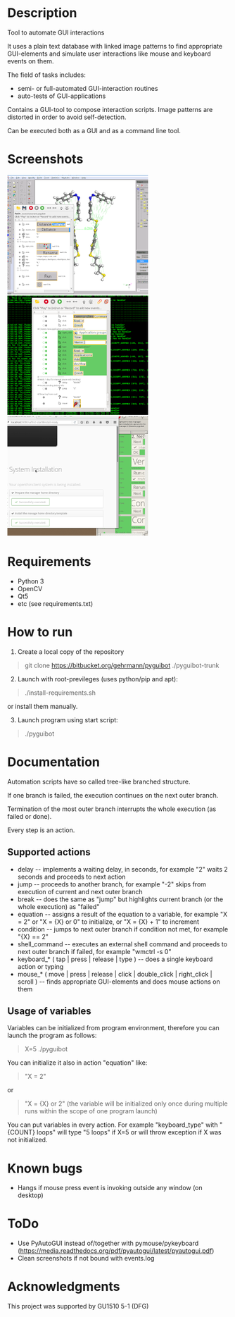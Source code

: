 
Description
===========

Tool to automate GUI interactions

It uses a plain text database with linked image patterns to find appropriate GUI-elements and simulate user interactions like mouse and keyboard events on them.

The field of tasks includes:

* semi- or full-automated GUI-interaction routines
* auto-tests of GUI-applications

Contains a GUI-tool to compose interaction scripts.  Image patterns are distorted in order to avoid self-detection.

Can be executed both as a GUI and as a command line tool.


Screenshots
===========

![](screenshots/screenshot_1.png) 
![](screenshots/screenshot_2.png) 
![](screenshots/screenshot_3.png) 


Requirements
============

* Python 3
* OpenCV
* Qt5
* etc (see requirements.txt)


How to run
==========

1. Create a local copy of the repository

> git clone https://bitbucket.org/gehrmann/pyguibot ./pyguibot-trunk

2. Launch with root-previleges (uses python/pip and apt):

> ./install-requirements.sh

or install them manually.

3. Launch program using start script:

> ./pyguibot


Documentation
=============

Automation scripts have so called tree-like branched structure.

If one branch is failed, the execution continues on the next outer branch.

Termination of the most outer branch interrupts the whole execution (as failed or done).

Every step is an action.


Supported actions
-----------------

* delay -- implements a waiting delay, in seconds, for example "2" waits 2 seconds and proceeds to next action
* jump -- proceeds to another branch, for example "-2" skips from execution of current and next outer branch
* break -- does the same as "jump" but highlights current branch (or the whole execution) as "failed"
* equation -- assigns a result of the equation to a variable, for example "X = 2" or "X = {X} or 0" to initialize, or "X = {X} + 1" to increment
* condition -- jumps to next outer branch if condition not met, for example "{X} == 2"
* shell_command -- executes an external shell command and proceeds to next outer branch if failed, for example "wmctrl -s 0"
* keyboard_* ( tap | press | release | type ) -- does a single keyboard action or typing
* mouse_* ( move | press | release | click | double_click | right_click | scroll ) -- finds appropriate GUI-elements and does mouse actions on them

Usage of variables
------------------

Variables can be initialized from program environment, therefore you can launch the program as follows:

> X=5 ./pyguibot

You can initialize it also in action "equation" like:

> "X = 2"

or

> "X = {X} or 2"  (the variable will be initialized only once during multiple runs within the scope of one program launch)

You can put variables in every action.
For example "keyboard_type" with "{COUNT} loops" will type "5 loops" if X=5 or will throw exception if X was not initialized.



Known bugs
==========

* Hangs if mouse press event is invoking outside any window (on desktop)


ToDo
====

 * Use PyAutoGUI instead of/together with pymouse/pykeyboard (https://media.readthedocs.org/pdf/pyautogui/latest/pyautogui.pdf)
 * Clean screenshots if not bound with events.log


Acknowledgments
===============

This project was supported by GU1510 5-1 (DFG)
